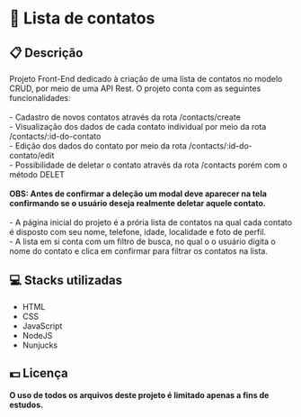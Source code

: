 <h1>📘 Lista de contatos</h1>

<h2>📋 Descrição</h2>
<p>
  Projeto Front-End dedicado à criação de uma lista de contatos no modelo CRUD, por meio de uma API Rest. O projeto conta com as seguintes funcionalidades:
  <br>
  <br> - Cadastro de novos contatos através da rota /contacts/create
  <br> - Visualização dos dados de cada contato individual por meio da rota /contacts/:id-do-contato
  <br> - Edição dos dados do contato por meio da rota /contacts/:id-do-contato/edit
  <br> - Possibilidade de deletar o contato através da rota /contacts porém com o método DELET
  <br>
  <br> <b>OBS: Antes de confirmar a deleção um modal deve aparecer na tela confirmando se o usuário deseja
    realmente deletar aquele contato.</b>
  <br>
  <br> - A página inicial do projeto é a prória lista de contatos na qual cada contato é disposto com seu nome, telefone, idade, localidade e foto de perfil.
  <br> - A lista em si conta com um filtro de busca, no qual o o usuário digita o nome do contato e clica em confirmar para filtrar os contatos na lista.
<p>


<h2> 💻 Stacks utilizadas</h2>
<ul>
  <li>HTML</li>
  <li>CSS</li>
  <li>JavaScript</li>
  <li>NodeJS</li>
  <li>Nunjucks</li>
</ul>
 
<h2> 💵 Licença</h2>
<p><b>O uso de todos os arquivos deste projeto é limitado apenas a fins de estudos.<b></p>
